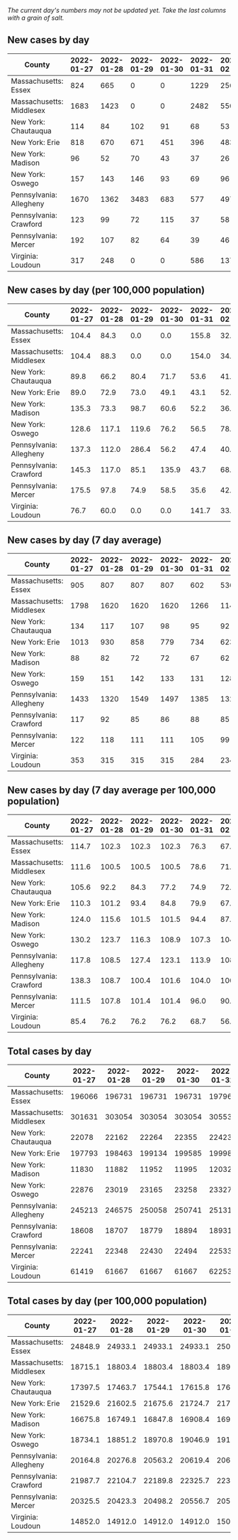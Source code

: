 _The current day's numbers may not be updated yet. Take the last columns with a grain of salt._
## New cases by day

| County | 2022-01-27 | 2022-01-28 | 2022-01-29 | 2022-01-30 | 2022-01-31 | 2022-02-01 | 2022-02-02 |
| --- | --- | --- | --- | --- | --- | --- | --- |
| Massachusetts: Essex | 824 | 665 | 0 | 0 | 1229 | 256 |  |
| Massachusetts: Middlesex | 1683 | 1423 | 0 | 0 | 2482 | 550 |  |
| New York: Chautauqua | 114 | 84 | 102 | 91 | 68 | 53 |  |
| New York: Erie | 818 | 670 | 671 | 451 | 396 | 483 |  |
| New York: Madison | 96 | 52 | 70 | 43 | 37 | 26 |  |
| New York: Oswego | 157 | 143 | 146 | 93 | 69 | 96 |  |
| Pennsylvania: Allegheny | 1670 | 1362 | 3483 | 683 | 577 | 497 | 681 |
| Pennsylvania: Crawford | 123 | 99 | 72 | 115 | 37 | 58 | 47 |
| Pennsylvania: Mercer | 192 | 107 | 82 | 64 | 39 | 46 | 54 |
| Virginia: Loudoun | 317 | 248 | 0 | 0 | 586 | 137 | 231 |

## New cases by day (per 100,000 population)

| County | 2022-01-27 | 2022-01-28 | 2022-01-29 | 2022-01-30 | 2022-01-31 | 2022-02-01 | 2022-02-02 |
| --- | --- | --- | --- | --- | --- | --- | --- |
| Massachusetts: Essex | 104.4 | 84.3 | 0.0 | 0.0 | 155.8 | 32.4 |  |
| Massachusetts: Middlesex | 104.4 | 88.3 | 0.0 | 0.0 | 154.0 | 34.1 |  |
| New York: Chautauqua | 89.8 | 66.2 | 80.4 | 71.7 | 53.6 | 41.8 |  |
| New York: Erie | 89.0 | 72.9 | 73.0 | 49.1 | 43.1 | 52.6 |  |
| New York: Madison | 135.3 | 73.3 | 98.7 | 60.6 | 52.2 | 36.7 |  |
| New York: Oswego | 128.6 | 117.1 | 119.6 | 76.2 | 56.5 | 78.6 |  |
| Pennsylvania: Allegheny | 137.3 | 112.0 | 286.4 | 56.2 | 47.4 | 40.9 | 56.0 |
| Pennsylvania: Crawford | 145.3 | 117.0 | 85.1 | 135.9 | 43.7 | 68.5 | 55.5 |
| Pennsylvania: Mercer | 175.5 | 97.8 | 74.9 | 58.5 | 35.6 | 42.0 | 49.3 |
| Virginia: Loudoun | 76.7 | 60.0 | 0.0 | 0.0 | 141.7 | 33.1 | 55.9 |

## New cases by day (7 day average)

| County | 2022-01-27 | 2022-01-28 | 2022-01-29 | 2022-01-30 | 2022-01-31 | 2022-02-01 | 2022-02-02 |
| --- | --- | --- | --- | --- | --- | --- | --- |
| Massachusetts: Essex | 905 | 807 | 807 | 807 | 602 | 536 |  |
| Massachusetts: Middlesex | 1798 | 1620 | 1620 | 1620 | 1266 | 1148 |  |
| New York: Chautauqua | 134 | 117 | 107 | 98 | 95 | 92 |  |
| New York: Erie | 1013 | 930 | 858 | 779 | 734 | 623 |  |
| New York: Madison | 88 | 82 | 72 | 72 | 67 | 62 |  |
| New York: Oswego | 159 | 151 | 142 | 133 | 131 | 128 |  |
| Pennsylvania: Allegheny | 1433 | 1320 | 1549 | 1497 | 1385 | 1323 | 1279 |
| Pennsylvania: Crawford | 117 | 92 | 85 | 86 | 88 | 85 | 79 |
| Pennsylvania: Mercer | 122 | 118 | 111 | 111 | 105 | 99 | 83 |
| Virginia: Loudoun | 353 | 315 | 315 | 315 | 284 | 234 | 217 |

## New cases by day (7 day average per 100,000 population)

| County | 2022-01-27 | 2022-01-28 | 2022-01-29 | 2022-01-30 | 2022-01-31 | 2022-02-01 | 2022-02-02 |
| --- | --- | --- | --- | --- | --- | --- | --- |
| Massachusetts: Essex | 114.7 | 102.3 | 102.3 | 102.3 | 76.3 | 67.9 |  |
| Massachusetts: Middlesex | 111.6 | 100.5 | 100.5 | 100.5 | 78.6 | 71.2 |  |
| New York: Chautauqua | 105.6 | 92.2 | 84.3 | 77.2 | 74.9 | 72.5 |  |
| New York: Erie | 110.3 | 101.2 | 93.4 | 84.8 | 79.9 | 67.8 |  |
| New York: Madison | 124.0 | 115.6 | 101.5 | 101.5 | 94.4 | 87.4 |  |
| New York: Oswego | 130.2 | 123.7 | 116.3 | 108.9 | 107.3 | 104.8 |  |
| Pennsylvania: Allegheny | 117.8 | 108.5 | 127.4 | 123.1 | 113.9 | 108.8 | 105.2 |
| Pennsylvania: Crawford | 138.3 | 108.7 | 100.4 | 101.6 | 104.0 | 100.4 | 93.3 |
| Pennsylvania: Mercer | 111.5 | 107.8 | 101.4 | 101.4 | 96.0 | 90.5 | 75.9 |
| Virginia: Loudoun | 85.4 | 76.2 | 76.2 | 76.2 | 68.7 | 56.6 | 52.5 |

## Total cases by day

| County | 2022-01-27 | 2022-01-28 | 2022-01-29 | 2022-01-30 | 2022-01-31 | 2022-02-01 | 2022-02-02 |
| --- | --- | --- | --- | --- | --- | --- | --- |
| Massachusetts: Essex | 196066 | 196731 | 196731 | 196731 | 197960 | 198216 |  |
| Massachusetts: Middlesex | 301631 | 303054 | 303054 | 303054 | 305536 | 306086 |  |
| New York: Chautauqua | 22078 | 22162 | 22264 | 22355 | 22423 | 22476 |  |
| New York: Erie | 197793 | 198463 | 199134 | 199585 | 199981 | 200464 |  |
| New York: Madison | 11830 | 11882 | 11952 | 11995 | 12032 | 12058 |  |
| New York: Oswego | 22876 | 23019 | 23165 | 23258 | 23327 | 23423 |  |
| Pennsylvania: Allegheny | 245213 | 246575 | 250058 | 250741 | 251318 | 251815 | 252496 |
| Pennsylvania: Crawford | 18608 | 18707 | 18779 | 18894 | 18931 | 18989 | 19036 |
| Pennsylvania: Mercer | 22241 | 22348 | 22430 | 22494 | 22533 | 22579 | 22633 |
| Virginia: Loudoun | 61419 | 61667 | 61667 | 61667 | 62253 | 62390 | 62621 |

## Total cases by day (per 100,000 population)

| County | 2022-01-27 | 2022-01-28 | 2022-01-29 | 2022-01-30 | 2022-01-31 | 2022-02-01 | 2022-02-02 |
| --- | --- | --- | --- | --- | --- | --- | --- |
| Massachusetts: Essex | 24848.9 | 24933.1 | 24933.1 | 24933.1 | 25088.9 | 25121.4 |  |
| Massachusetts: Middlesex | 18715.1 | 18803.4 | 18803.4 | 18803.4 | 18957.4 | 18991.5 |  |
| New York: Chautauqua | 17397.5 | 17463.7 | 17544.1 | 17615.8 | 17669.4 | 17711.2 |  |
| New York: Erie | 21529.6 | 21602.5 | 21675.6 | 21724.7 | 21767.8 | 21820.4 |  |
| New York: Madison | 16675.8 | 16749.1 | 16847.8 | 16908.4 | 16960.6 | 16997.2 |  |
| New York: Oswego | 18734.1 | 18851.2 | 18970.8 | 19046.9 | 19103.4 | 19182.0 |  |
| Pennsylvania: Allegheny | 20164.8 | 20276.8 | 20563.2 | 20619.4 | 20666.8 | 20707.7 | 20763.7 |
| Pennsylvania: Crawford | 21987.7 | 22104.7 | 22189.8 | 22325.7 | 22369.4 | 22437.9 | 22493.5 |
| Pennsylvania: Mercer | 20325.5 | 20423.3 | 20498.2 | 20556.7 | 20592.4 | 20634.4 | 20683.8 |
| Virginia: Loudoun | 14852.0 | 14912.0 | 14912.0 | 14912.0 | 15053.7 | 15086.8 | 15142.7 |
